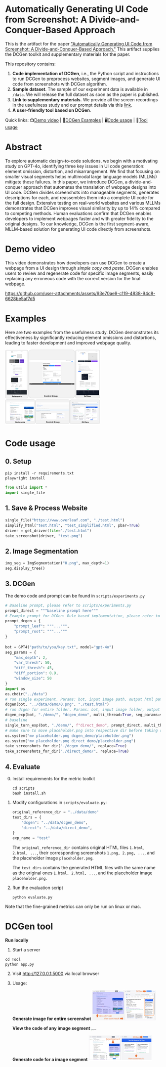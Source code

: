 # Automatically Generating UI Code from Screenshot: A Divide-and-Conquer-Based Approach

This is the artifact for the paper ["Automatically Generating UI Code from Screenshot: A Divide-and-Conquer-Based Approach."](https://arxiv.org/abs/2406.16386) This artifact supplies the DCGen toolkit and supplementary materials for the paper.


This repository contains:

1. **Code implementation of DCGen**, i.e., the Python script and instructions to run DCGen to preprocess websites, segment images, and generate UI code from screenshots with DCGen algorithm. 
2. **Sample dataset**. The sample of our experiment data is available in `/data`. We will release the full dataset as soon as the paper is published.
3. **Link to supplementary materials.** We provide all the screen recordings in the usefulness study and our prompt details via this [link](https://drive.google.com/drive/folders/1FnR6MTKCSWFsUP__qO-J5YRhSB7RRDI-?usp=sharing).
4. **A user-friendly tool based on DCGen**.


Quick links: :tv:[Demo video](#Demo-video) | :pencil:[DCGen Examples](#Examples) | 🖥️[Code usage](#Code-usage) | 🔨[Tool usage](#DCGen-tool) 


# Abstract

To explore automatic design-to-code solutions, we begin with a motivating study on GPT-4o, identifying three key issues in UI code generation: element omission, distortion, and misarrangement. We find that focusing on smaller visual segments helps multimodal large language models (MLLMs) mitigate these failures. In this paper, we introduce DCGen, a divide-and-conquer approach that automates the translation of webpage designs into UI code. DCGen divides screenshots into manageable segments, generates descriptions for each, and reassembles them into a complete UI code for the full design. Extensive testing on real-world websites and various MLLMs demonstrates that DCGen improves visual similarity by up to 14% compared to competing methods. Human evaluations confirm that DCGen enables developers to implement webpages faster and with greater fidelity to the original designs. To our knowledge, DCGen is the first segment-aware, MLLM-based solution for generating UI code directly from screenshots.



# Demo video

This video demonstrates how developers can use DCGen to create a webpage from a UI design through *simple copy and paste*. DCGen enables users to review and regenerate code for specific image segments, easily replacing any erroneous code with the correct version for the final webpage.

https://github.com/user-attachments/assets/93e70ae9-c119-4838-94c8-6628be5af7d5

# Examples

Here are two examples from the usefulness study. DCGen demonstrates its effectiveness by significantly reducing element omissions and distortions, leading to faster development and improved webpage quality.

<img src="./assets/case_usefulness.png" alt="case_usefulness" style="zoom: 30%;" />


# Code usage

## 0. Setup

```she
pip install -r requirements.txt
playwright install
```


```python
from utils import *
import single_file
```

## 1. Save & Process Website

```python
single_file("https://www.overleaf.com", "./test.html")
simplify_html("test.html", "test_simplified.html", pbar=True)
driver = get_driver(file="./test.html")
take_screenshot(driver, "test.png")
```

## 2. Image Segmentation

```python
img_seg = ImgSegmentation("0.png", max_depth=1)
seg.display_tree()
```

## 3. DCGen 

The demo code and prompt can be found in `scripts/experiments.py`

```python
# Baseline prompt, please refer to scripts/experiments.py
prompt_direct = """baseline prompt here"""
# Example prompt for DCGen: Rule based implementation, please refer to scripts/experiments.py
prompt_dcgen = {
    "prompt_leaf": """...""",
    "prompt_root": """..."""
}

bot = GPT4("path/to/you/key.txt", model="gpt-4o")
seg_params = {
    "max_depth": 2,
    "var_thresh": 50,
    "diff_thresh": 45,
    "diff_portion": 0.9,
    "window_size": 50
}
import os
os.chdir("../data")
# run single experiment. Params: bot, input image path, output html path
dcgen(bot, "../data/demo/0.png", "./test.html") 
# run dcgen for entire folder. Params: bot, input image folder, output html folder
dcgen_exp(bot, "./demo/", "dcgen_demo", multi_thread=True, seg_params=seg_params)
# baseline
single_turn_exp(bot, "./demo/", f"direct_demo", prompt_direct, multi_thread=True)
# make sure to move placeholder.png into respective dir before taking screenshots
os.system("mv placeholder.png dcgen_demo/placeholder.png")
os.system("mv placeholder.png direct_demo/placeholder.png")
take_screenshots_for_dir("./dcgen_demo/", replace=True)
take_screenshots_for_dir("./direct_demo/", replace=True)
```

## 4. Evaluate 

0. Install requirements for the metric toolkit

    ```shell
    cd scripts
    bash install.sh
    ```

1. Modify configurations in `scripts/evaluate.py`: 

   ```python
   original_reference_dir = "../data/demo"
   test_dirs = {
       "dcgen": "../data/dcgen_demo",
       "direct": "../data/direct_demo",
   }
   exp_name = "test"
   ```

   The `original_reference_dir` contains original HTML files `1.html, 2.html, ...`, their corresponding screenshots `1.png, 2.png, ...`, and the placeholder image `placeholder.png`.

   The `test_dirs` contains the generated HTML files with the same name as the original ones `1.html, 2.html, ...`, and the placeholder image `placeholder.png`.

2. Run the evaluation script

	```shell
	python evaluate.py

Note that the fine-grained metrics can only be run on linux or mac.

# DCGen tool

**Run locally**

1. Start a server

  ```shell
  cd Tool
  python app.py
  ```

2. Visit http://127.0.0.1:5000 via local browser

3. Usage:

   **Generate image for entire screenshot**
   <img src="./assets/dcgenui1.png" alt="dcgenui1" style="zoom:20%;" />

   **View the code of any image segment**
   <img src="./assets/dcgenui2.png" alt="dcgenui2" style="zoom:20%;" />

   **Generate code for a image segment**
   <img src="./assets/dcgenui3.png" alt="dcgenui3" style="zoom:20%;" />

   
